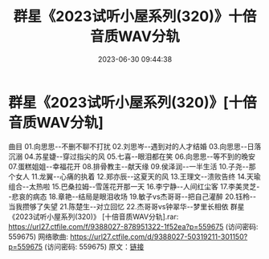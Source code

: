 ﻿---
title: 群星《2023试听小屋系列(320)》十倍音质WAV分轨
date: 2023-06-30 09:44:38
categories: WAV车载音乐、镜像
tags: 华语中文
---
# 群星《2023试听小屋系列(320)》[十倍音质WAV分轨]

曲目
01.向思思--不删不聊不打扰
02.刘思岑--遇到对的人才结婚
03.向思思--日落沉溺
04.苏星婕--穿过指尖的风
05.七喜--眼泪都在笑
06.向思思--等不到的晚安
07.蛋糕姐姐--幸福花开
08.排骨教主--献天缘
09.侯泽润--一半生活
10.子尧--那个女人
11.龙翼--心痛的执着
12.郑亦辰--这夏天的风
13.王理文--溃败告终
14.天瑜组合--太热啦
15.巴桑拉姆--雪莲花开那一天
16.李宁静--人间红尘客
17.李美灵芝--悲哀的病态
18.章艳--结局是眼泪收场
19.敏子vs杰哥哥--把自己灌醉
20.钰柃--当我攒够了失望
21.陈楚生--对立回忆
22.杰哥哥vs钟翠华--梦里长相依
群星《2023试听小屋系列(320)》 [十倍音质WAV分轨].rar: https://url27.ctfile.com/f/9388027-878951322-1f52ea?p=559675
(访问密码: 559675)
网络歌曲: https://url27.ctfile.com/d/9388027-50319211-301150?p=559675
(访问密码: 559675)
原文：[链接](https://blog.sina.com.cn/s/blog_1647c7e76010312i4.html)